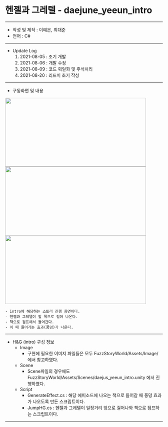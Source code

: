 # 헨젤과 그레텔 - daejune_yeeun_intro
***
 - 작성 및 제작 : 이예은, 최대준
 - 언어 : C#
***
 - Update Log
    1) 2021-08-05 : 초기 개발
    2) 2021-08-06 : 개발 수정
    3) 2021-08-09 : 코드 획일화 및 주석처리
    4) 2021-08-20 : 리드미 초기 작성
***
 - 구동화면 및 내용
<img src = "https://user-images.githubusercontent.com/88296511/130384915-6b46abc8-3f90-4c24-aa1f-2e690d97bb08.JPG" width="450" height="220">
<img src = "https://user-images.githubusercontent.com/88296511/130385021-b2e79d4b-70cd-4796-bb78-e6e178ef5477.JPG" width="450" height="220">
<img src = "https://user-images.githubusercontent.com/88296511/130385061-b3ad33b6-56d0-4be0-93a8-6e213fee8df6.JPG" width="450" height="220">





    - intro에 해당하는 스토리 진행 화면이다.
    - 헨젤과 그레텔이 앞 쪽으로 걸어 나온다.
    - 책으로 점프해서 들어간다.
    - 이 때 들어가는 효과(풍덩)가 나온다.
***
- H&G (intro) 구성 정보
  - Image
    - 구현에 필요한 이미지 파일들은 모두 FuzzStoryWorld/Assets/Image/ 에서 참고하였다.
  - Scene
    - Scene파일의 경우에도 FuzzStoryWorld/Assets/Scenes/daejus_yeeun_intro.unity 에서 진행하였다.
  - Script
    - GenerateEffect.cs : 해당 에피소드에 나오는 책으로 들어갈 때 풍덩 효과가 나오도록 만든 스크립트이다.
    - JumpHG.cs : 헨젤과 그레텔이 일정거리 앞으로 걸어나와 책으로 점프하는 스크립트이다.

***
